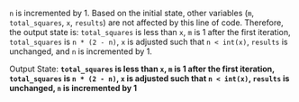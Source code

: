 `n` is incremented by 1. Based on the initial state, other variables (`m`, `total_squares`, `x`, `results`) are not affected by this line of code. Therefore, the output state is: `total_squares` is less than `x`, `m` is 1 after the first iteration, `total_squares` is `n * (2 - n)`, `x` is adjusted such that `n < int(x)`, `results` is unchanged, and `n` is incremented by 1.

Output State: **`total_squares` is less than `x`, `m` is 1 after the first iteration, `total_squares` is `n * (2 - n)`, `x` is adjusted such that `n < int(x)`, `results` is unchanged, `n` is incremented by 1**